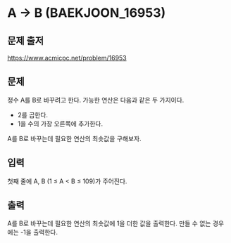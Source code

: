 # A → B (BAEKJOON_16953)



## 문제 출저

https://www.acmicpc.net/problem/16953



## 문제

정수 A를 B로 바꾸려고 한다. 가능한 연산은 다음과 같은 두 가지이다.

- 2를 곱한다.
- 1을 수의 가장 오른쪽에 추가한다. 

A를 B로 바꾸는데 필요한 연산의 최솟값을 구해보자.



## 입력

첫째 줄에 A, B (1 ≤ A < B ≤ 109)가 주어진다.



## 출력

A를 B로 바꾸는데 필요한 연산의 최솟값에 1을 더한 값을 출력한다. 만들 수 없는 경우에는 -1을 출력한다.



